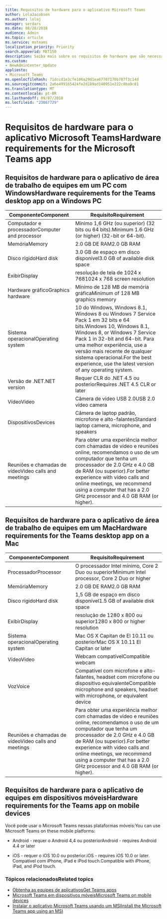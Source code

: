 ```yaml
---
title: Requisitos de hardware para o aplicativo Microsoft Teams
author: LolaJacobsen
ms.author: lolaj
manager: serdars
ms.date: 08/28/2018
audience: Admin
ms.topic: article
ms.service: msteams
localization_priority: Priority
search.appverid: MET150
description: Saiba mais sobre os requisitos de hardware que são necessárias para instalar e executar o Microsoft Teams.
ms.custom:
- NewAdminCenter_Update
appliesto:
- Microsoft Teams
ms.openlocfilehash: 71dccd1e3cfe106a29d1ea67707170b787f3c14d
ms.sourcegitcommit: 2a6e499165424fe2d189ad140951e222c8ba9c81
ms.translationtype: MT
ms.contentlocale: pt-BR
ms.lasthandoff: 09/07/2018
ms.locfileid: "23867729"
---
```

# <a name="hardware-requirements-for-the-microsoft-teams-app"></a><span data-ttu-id="97571-103">Requisitos de hardware para o aplicativo Microsoft Teams</span><span class="sxs-lookup"><span data-stu-id="97571-103">Hardware requirements for the Microsoft Teams app</span></span>

## <a name="hardware-requirements-for-the-teams-desktop-app-on-a-windows-pc"></a><span data-ttu-id="97571-104">Requisitos de hardware para o aplicativo de área de trabalho de equipes em um PC com Windows</span><span class="sxs-lookup"><span data-stu-id="97571-104">Hardware requirements for the Teams desktop app on a Windows PC</span></span>

|<span data-ttu-id="97571-105">**Componente**</span><span class="sxs-lookup"><span data-stu-id="97571-105">**Component**</span></span>|<span data-ttu-id="97571-106">**Requisito**</span><span class="sxs-lookup"><span data-stu-id="97571-106">**Requirement**</span></span>  |
|---------|---------|
|<span data-ttu-id="97571-107">Computador e processador</span><span class="sxs-lookup"><span data-stu-id="97571-107">Computer and processor</span></span>    | <span data-ttu-id="97571-108">Mínimo 1,6 GHz (ou superior) (32 bits ou 64 bits).</span><span class="sxs-lookup"><span data-stu-id="97571-108">Minimum 1.6 GHz (or higher) (32-bit or 64-bit).</span></span>        |
|<span data-ttu-id="97571-109">Memória</span><span class="sxs-lookup"><span data-stu-id="97571-109">Memory</span></span>     |    <span data-ttu-id="97571-110">2.0 GB DE RAM</span><span class="sxs-lookup"><span data-stu-id="97571-110">2.0 GB RAM</span></span>     |
|<span data-ttu-id="97571-111">Disco rígido</span><span class="sxs-lookup"><span data-stu-id="97571-111">Hard disk</span></span>    | <span data-ttu-id="97571-112">3.0 GB de espaço em disco disponível</span><span class="sxs-lookup"><span data-stu-id="97571-112">3.0 GB of available disk space</span></span>        |
|<span data-ttu-id="97571-113">Exibir</span><span class="sxs-lookup"><span data-stu-id="97571-113">Display</span></span>    |   <span data-ttu-id="97571-114">resolução de tela de 1024 x 768</span><span class="sxs-lookup"><span data-stu-id="97571-114">1024 x 768 screen resolution</span></span> |
|<span data-ttu-id="97571-115">Hardware gráfico</span><span class="sxs-lookup"><span data-stu-id="97571-115">Graphics hardware</span></span> |  <span data-ttu-id="97571-116">Mínimo de 128 MB de memória gráfica</span><span class="sxs-lookup"><span data-stu-id="97571-116">Minimum of 128 MB graphics memory</span></span>
|<span data-ttu-id="97571-117">Sistema operacional</span><span class="sxs-lookup"><span data-stu-id="97571-117">Operating system</span></span>  |    <span data-ttu-id="97571-118">10 do Windows, Windows 8.1, Windows 8 ou Windows 7 Service Pack 1 em 32 bits e 64 bits.</span><span class="sxs-lookup"><span data-stu-id="97571-118">Windows 10, Windows 8.1, Windows 8, or Windows 7 Service Pack 1 in 32-bit and 64-bit.</span></span>  <span data-ttu-id="97571-119">Para uma melhor experiência, use a versão mais recente de qualquer sistema operacional.</span><span class="sxs-lookup"><span data-stu-id="97571-119">For the best experience, use the latest version of any operating system.</span></span>|
|<span data-ttu-id="97571-120">Versão de .NET</span><span class="sxs-lookup"><span data-stu-id="97571-120">.NET version</span></span>    |  <span data-ttu-id="97571-121">Requer CLR do .NET 4.5 ou posterior</span><span class="sxs-lookup"><span data-stu-id="97571-121">Requires .NET 4.5 CLR or later</span></span>       |
|<span data-ttu-id="97571-122">Vídeo</span><span class="sxs-lookup"><span data-stu-id="97571-122">Video</span></span>    |  <span data-ttu-id="97571-123">Câmera de vídeo USB 2.0</span><span class="sxs-lookup"><span data-stu-id="97571-123">USB 2.0 video camera</span></span>       |
|<span data-ttu-id="97571-124">Dispositivos</span><span class="sxs-lookup"><span data-stu-id="97571-124">Devices</span></span>    |   <span data-ttu-id="97571-125">Câmera de laptop padrão, microfone e alto-falantes</span><span class="sxs-lookup"><span data-stu-id="97571-125">Standard laptop camera, microphone, and speakers</span></span>    | 
|<span data-ttu-id="97571-126">Reuniões e chamadas de vídeo</span><span class="sxs-lookup"><span data-stu-id="97571-126">Video calls and meetings</span></span> | <span data-ttu-id="97571-127">Para obter uma experiência melhor com chamadas de vídeo e reuniões online, recomendamos o uso de um computador que tenha um processador de 2.0 GHz e 4.0 GB de RAM (ou superior).</span><span class="sxs-lookup"><span data-stu-id="97571-127">For better experience with video calls and online meetings, we recommend using a computer that has a 2.0 GHz processor and 4.0 GB RAM (or higher).</span></span>

## <a name="hardware-requirements-for-the-teams-desktop-app-on-a-mac"></a><span data-ttu-id="97571-128">Requisitos de hardware para o aplicativo de área de trabalho de equipes em um Mac</span><span class="sxs-lookup"><span data-stu-id="97571-128">Hardware requirements for the Teams desktop app on a Mac</span></span>
|<span data-ttu-id="97571-129">**Componente**</span><span class="sxs-lookup"><span data-stu-id="97571-129">**Component**</span></span>|<span data-ttu-id="97571-130">**Requisito**</span><span class="sxs-lookup"><span data-stu-id="97571-130">**Requirement**</span></span>  |
|---------|---------|
|<span data-ttu-id="97571-131">Processador</span><span class="sxs-lookup"><span data-stu-id="97571-131">Processor</span></span>    | <span data-ttu-id="97571-132">O processador Intel mínimo, Core 2 Duo ou superior</span><span class="sxs-lookup"><span data-stu-id="97571-132">Minimum Intel processor, Core 2 Duo or higher</span></span> |
|<span data-ttu-id="97571-133">Memória</span><span class="sxs-lookup"><span data-stu-id="97571-133">Memory</span></span>     |   <span data-ttu-id="97571-134">2.0 GB DE RAM</span><span class="sxs-lookup"><span data-stu-id="97571-134">2.0 GB RAM</span></span>      |
|<span data-ttu-id="97571-135">Disco rígido</span><span class="sxs-lookup"><span data-stu-id="97571-135">Hard disk</span></span>    |   <span data-ttu-id="97571-136">1,5 GB de espaço em disco disponível</span><span class="sxs-lookup"><span data-stu-id="97571-136">1.5 GB of available disk space</span></span>      |
|<span data-ttu-id="97571-137">Exibir</span><span class="sxs-lookup"><span data-stu-id="97571-137">Display</span></span>    | <span data-ttu-id="97571-138">resolução de 1280 x 800 ou superior</span><span class="sxs-lookup"><span data-stu-id="97571-138">1280 x 800 or higher resolution</span></span>    |
|<span data-ttu-id="97571-139">Sistema operacional</span><span class="sxs-lookup"><span data-stu-id="97571-139">Operating system</span></span>  |    <span data-ttu-id="97571-140">Mac OS X Capitan de El 10.11 ou posterior</span><span class="sxs-lookup"><span data-stu-id="97571-140">Mac OS X 10.11 El Capitan or later</span></span>     |
|<span data-ttu-id="97571-141">Vídeo</span><span class="sxs-lookup"><span data-stu-id="97571-141">Video</span></span>  |    <span data-ttu-id="97571-142">Webcam compatível</span><span class="sxs-lookup"><span data-stu-id="97571-142">Compatible webcam</span></span>     |
|<span data-ttu-id="97571-143">Voz</span><span class="sxs-lookup"><span data-stu-id="97571-143">Voice</span></span>    |  <span data-ttu-id="97571-144">Compatível com microfone e alto-falantes, headset com microfone ou dispositivo equivalente</span><span class="sxs-lookup"><span data-stu-id="97571-144">Compatible microphone and speakers, headset with microphone, or equivalent device</span></span>       |
|<span data-ttu-id="97571-145">Reuniões e chamadas de vídeo</span><span class="sxs-lookup"><span data-stu-id="97571-145">Video calls and meetings</span></span> | <span data-ttu-id="97571-146">Para obter uma experiência melhor com chamadas de vídeo e reuniões online, recomendamos o uso de um computador que tenha um processador de 2.0 GHz e 4.0 GB de RAM (ou superior).</span><span class="sxs-lookup"><span data-stu-id="97571-146">For better experience with video calls and online meetings, we recommend using a computer that has a 2.0 GHz processor and 4.0 GB RAM (or higher).</span></span>

## <a name="hardware-requirements-for-the-teams-app-on-mobile-devices"></a><span data-ttu-id="97571-147">Requisitos de hardware para o aplicativo de equipes em dispositivos móveis</span><span class="sxs-lookup"><span data-stu-id="97571-147">Hardware requirements for the Teams app on mobile devices</span></span>

<span data-ttu-id="97571-148">Você pode usar o Microsoft Teams nessas plataformas móveis:</span><span class="sxs-lookup"><span data-stu-id="97571-148">You can use Microsoft Teams on these mobile platforms:</span></span>

- <span data-ttu-id="97571-149">Android - requer o Android 4,4 ou posterior</span><span class="sxs-lookup"><span data-stu-id="97571-149">Android - requires Android 4.4 or later</span></span>

- <span data-ttu-id="97571-150">iOS - requer o iOS 10.0 ou posterior.</span><span class="sxs-lookup"><span data-stu-id="97571-150">iOS - requires iOS 10.0 or later.</span></span> <span data-ttu-id="97571-151">Compatível com iPhone, iPad e iPod touch.</span><span class="sxs-lookup"><span data-stu-id="97571-151">Compatible with iPhone, iPad, and iPod touch.</span></span>

### <a name="related-topics"></a><span data-ttu-id="97571-152">Tópicos relacionados</span><span class="sxs-lookup"><span data-stu-id="97571-152">Related topics</span></span>
- [<span data-ttu-id="97571-153">Obtenha as equipes de aplicativos</span><span class="sxs-lookup"><span data-stu-id="97571-153">Get Teams apps</span></span>](get-clients.md)
- [<span data-ttu-id="97571-154">Microsoft Teams em dispositivos móveis</span><span class="sxs-lookup"><span data-stu-id="97571-154">Microsoft Teams on mobile devices</span></span>](https://support.office.com/article/Microsoft-Teams-on-mobile-devices-2ACBCF73-8FD4-4929-9B31-AE403B88C2D3)
- [<span data-ttu-id="97571-155">Instalar o aplicativo Microsoft Teams usando um MSI</span><span class="sxs-lookup"><span data-stu-id="97571-155">Install the Microsoft Teams app using an MSI</span></span>](msi-deployment.md)
